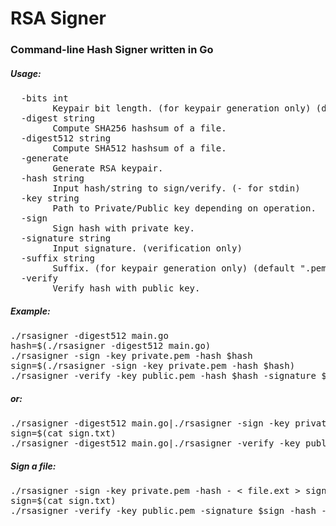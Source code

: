 # RSA Signer
<h3>Command-line Hash Signer written in Go</h3>

<h5>Usage:</h5>
<pre>  -bits int 
        Keypair bit length. (for keypair generation only) (default 2048)
  -digest string 
        Compute SHA256 hashsum of a file.
  -digest512 string
        Compute SHA512 hashsum of a file. 
  -generate
        Generate RSA keypair. 
  -hash string
        Input hash/string to sign/verify. (- for stdin) 
  -key string
        Path to Private/Public key depending on operation. 
  -sign 
        Sign hash with private key. 
  -signature string 
        Input signature. (verification only)
  -suffix string
        Suffix. (for keypair generation only) (default ".pem") 
  -verify 
        Verify hash with public key.
</pre>
<h5>Example:</h5>
<pre>./rsasigner -digest512 main.go
hash=$(./rsasigner -digest512 main.go)
./rsasigner -sign -key private.pem -hash $hash
sign=$(./rsasigner -sign -key private.pem -hash $hash)
./rsasigner -verify -key public.pem -hash $hash -signature $sign
</pre>
<h5>or:</h5>
<pre>./rsasigner -digest512 main.go|./rsasigner -sign -key private.pem -hash - > sign.txt
sign=$(cat sign.txt)
./rsasigner -digest512 main.go|./rsasigner -verify -key public.pem -hash - -signature $sign
</pre>
<h5>Sign a file:</h5>
<pre>./rsasigner -sign -key private.pem -hash - < file.ext > sign.txt
sign=$(cat sign.txt)
./rsasigner -verify -key public.pem -signature $sign -hash - < file.ext
</pre>
</pre>
